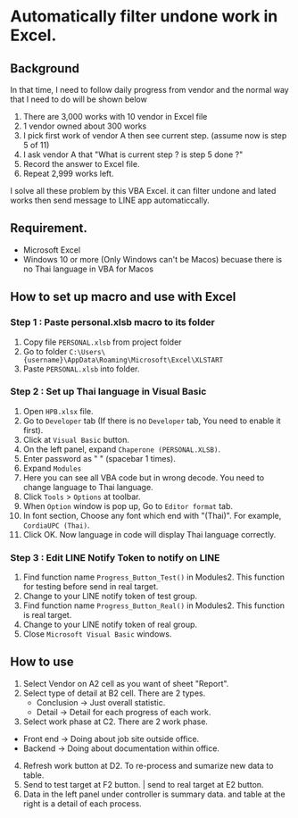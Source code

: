 # Automatically filter undone work in Excel.

## Background

In that time, I need to follow daily progress from vendor and the normal way that I need to do will be shown below

1. There are 3,000 works with 10 vendor in Excel file
2. 1 vendor owned about 300 works
3. I pick first work of vendor A then see current step. (assume now is step 5 of 11)
4. I ask vendor A that "What is current step ? is step 5 done ?"
5. Record the answer to Excel file.
6. Repeat 2,999 works left.

I solve all these problem by this VBA Excel. it can filter undone and lated works then send message to LINE app automaticcally.

## Requirement.

- Microsoft Excel
- Windows 10 or more (Only Windows can't be Macos) becuase there is no Thai language in VBA for Macos

## How to set up macro and use with Excel

### Step 1 : Paste personal.xlsb macro to its folder

1. Copy file `PERSONAL.xlsb` from project folder
2. Go to folder `C:\Users\{username}\AppData\Roaming\Microsoft\Excel\XLSTART`
3. Paste `PERSONAL.xlsb` into folder.

### Step 2 : Set up Thai language in Visual Basic

1. Open `HPB.xlsx` file.
2. Go to `Developer` tab (If there is no `Developer` tab, You need to enable it first).
3. Click at `Visual Basic` button.
4. On the left panel, expand `Chaperone (PERSONAL.XLSB)`.
5. Enter password as " " (spacebar 1 times).
6. Expand `Modules` 
7. Here you can see all VBA code but in wrong decode. You need to change language to Thai language.
8. Click `Tools` > `Options` at toolbar.
9. When `Option` window is pop up, Go to `Editor format` tab.
10. In font section, Choose any font which end with "(Thai)". For example, `CordiaUPC (Thai)`.
11. Click OK. Now language in code will display Thai language correctly.

### Step 3 : Edit LINE Notify Token to notify on LINE

1. Find function name `Progress_Button_Test()` in Modules2. This function for testing before send in real target.
2. Change to your LINE notify token of test group.
3. Find function name `Progress_Button_Real()` in Modules2. This function is real target.
4. Change to your LINE notify token of real group.
5. Close `Microsoft Visual Basic` windows.



## How to use

1. Select Vendor on A2 cell as you want of sheet "Report".
2. Select type of detail at B2 cell. There are 2 types.
   - Conclusion -> Just overall statistic.
   - Detail -> Detail for each progress of each work.
3. Select work phase at C2. There are 2 work phase.
- Front end -> Doing about job site outside office.
- Backend -> Doing about documentation within office.
4. Refresh work button at D2. To re-process and sumarize new data to table.
5. Send to test target at F2 button. | send to real target at E2 button.
6. Data in the left panel under controller is summary data. and table at the right is a detail of each process.